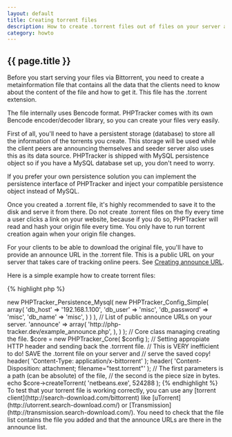 ```yaml
---
layout: default
title: Creating torrent files
description: How to create .torrent files out of files on your server and provide bittorrent download to your users. Code examples, description.
category: howto
---
```

## {{ page.title }} ##

Before you start serving your files via Bittorrent, you need to create a metainformation file that contains all the data that the clients need to know about the content of the file and how to get it. This file has the .torrent extension.

The file internally uses Bencode format. PHPTracker comes with its own Bencode encoder/decoder library, so you can create your files very easily.

First of all, you'll need to have a persistent storage (database) to store all the information of the torrents you create. This storage will be used while the client peers are announcing themselves and seeder server also uses this as its data source. PHPTracker is shipped with MySQL persistence object so if you have a MySQL database set up, you don't need to worry.

If you prefer your own persistence solution you can implement the persistence interface of PHPTracker and inject your compatible persistence object instead of MySQL.

Once you created a .torrent file, it's highly recommended to save it to the disk and serve it from there. Do not create .torrent files on the fly every time a user clicks a link on your website, because if you do so, PHPTracker will read and hash your origin file every time. You only have to run torrent creation again when your origin file changes.

For your clients to be able to download the original file, you'll have to provide an announce URL in the .torrent file. This is a public URL on your server that takes care of tracking online peers. See [Creating announce URL](/creating-announce-url.html).

Here is a simple example how to create torrent files:

{% highlight php %}
<?php
// -----------------------------------------------------------
// This is how to create a .torrent file from a physical file.
// -----------------------------------------------------------

// Registering autoloader, essential to use the library.
require( dirname(__FILE__).'/lib/PHPTracker/Autoloader.php' );
PHPTracker_Autoloader::register();

// Creating a simple config object. You can replace this with your object
// implementing PHPTracker_Config_Interface.
$config = new PHPTracker_Config_Simple( array(
	// Persistense object implementing PHPTracker_Persistence_Interface.
	// We use MySQL here. The object is initialized with its own config.
	'persistence' => new PHPTracker_Persistence_Mysql(
		new PHPTracker_Config_Simple( array(
			'db_host'       => '192.168.1.100',
			'db_user'       => 'misc',
			'db_password'   => 'misc',
			'db_name'       => 'misc',
		) )
	),
	// List of public announce URLs on your server.
	'announce'  => array(
		'http://php-tracker.dev/example_announce.php',
	),
) );

// Core class managing creating the file.
$core = new PHPTracker_Core( $config );

// Setting appropiate HTTP header and sending back the .torrrent file.
// This is VERY inefficient to do! SAVE the .torrent file on your server and
// serve the saved copy!
header( 'Content-Type: application/x-bittorrent' );
header( 'Content-Disposition: attachment; filename="test.torrent"' );

// The first parameters is a path (can be absolute) of the file,
// the second is the piece size in bytes.
echo $core->createTorrent( 'netbeans.exe', 524288 );
{% endhighlight %}

To test that your torrent file is working correctly, you can use any [torrent client](http://search-download.com/bittorrent) like [uTorrent](http://utorrent.search-download.com/) or [Transmission](http://transmission.search-download.com/). You need to check that the file list contains the file you added and that the announce URLs are there in the announce list.